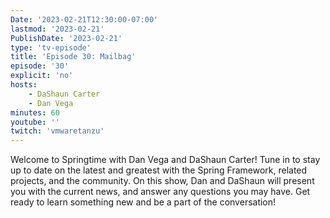 ```yaml
---
Date: '2023-02-21T12:30:00-07:00'
lastmod: '2023-02-21'
PublishDate: '2023-02-21'
type: 'tv-episode'
title: 'Episode 30: Mailbag'
episode: '30'
explicit: 'no'
hosts:
    - DaShaun Carter
    - Dan Vega
minutes: 60
youtube: ''
twitch: 'vmwaretanzu'
---
```


Welcome to Springtime with Dan Vega and DaShaun Carter! Tune in to stay up to date on the latest and greatest with the Spring Framework, related projects, and the community. On this show, Dan and DaShaun will present you with the current news, and answer any questions you may have. Get ready to learn something new and be a part of the conversation!
